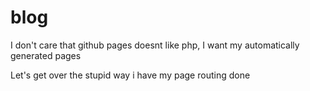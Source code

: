 # blog

I don't care that github pages doesnt like php, I want my automatically generated pages

Let's get over the stupid way i have my page routing done
